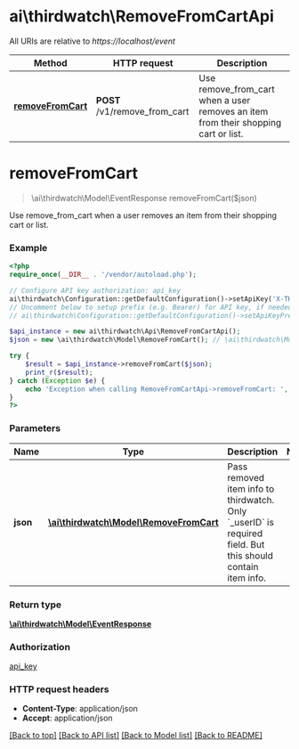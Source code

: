 # ai\thirdwatch\RemoveFromCartApi

All URIs are relative to *https://localhost/event*

Method | HTTP request | Description
------------- | ------------- | -------------
[**removeFromCart**](RemoveFromCartApi.md#removeFromCart) | **POST** /v1/remove_from_cart | Use remove_from_cart when a user removes an item from their shopping cart or list.


# **removeFromCart**
> \ai\thirdwatch\Model\EventResponse removeFromCart($json)

Use remove_from_cart when a user removes an item from their shopping cart or list.

### Example
```php
<?php
require_once(__DIR__ . '/vendor/autoload.php');

// Configure API key authorization: api_key
ai\thirdwatch\Configuration::getDefaultConfiguration()->setApiKey('X-THIRDWATCH-API-KEY', 'YOUR_API_KEY');
// Uncomment below to setup prefix (e.g. Bearer) for API key, if needed
// ai\thirdwatch\Configuration::getDefaultConfiguration()->setApiKeyPrefix('X-THIRDWATCH-API-KEY', 'Bearer');

$api_instance = new ai\thirdwatch\Api\RemoveFromCartApi();
$json = new \ai\thirdwatch\Model\RemoveFromCart(); // \ai\thirdwatch\Model\RemoveFromCart | Pass removed item info to thirdwatch. Only `_userID` is required field. But this should contain item info.

try {
    $result = $api_instance->removeFromCart($json);
    print_r($result);
} catch (Exception $e) {
    echo 'Exception when calling RemoveFromCartApi->removeFromCart: ', $e->getMessage(), PHP_EOL;
}
?>
```

### Parameters

Name | Type | Description  | Notes
------------- | ------------- | ------------- | -------------
 **json** | [**\ai\thirdwatch\Model\RemoveFromCart**](../Model/RemoveFromCart.md)| Pass removed item info to thirdwatch. Only &#x60;_userID&#x60; is required field. But this should contain item info. |

### Return type

[**\ai\thirdwatch\Model\EventResponse**](../Model/EventResponse.md)

### Authorization

[api_key](../../README.md#api_key)

### HTTP request headers

 - **Content-Type**: application/json
 - **Accept**: application/json

[[Back to top]](#) [[Back to API list]](../../README.md#documentation-for-api-endpoints) [[Back to Model list]](../../README.md#documentation-for-models) [[Back to README]](../../README.md)

